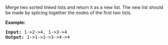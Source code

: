 <div><p>Merge two sorted linked lists and return it as a new list. The new list should be made by splicing together the nodes of the first two lists.</p>

<p><b>Example:</b>
</p><pre><b>Input:</b> 1-&gt;2-&gt;4, 1-&gt;3-&gt;4
<b>Output:</b> 1-&gt;1-&gt;2-&gt;3-&gt;4-&gt;4
</pre>
<p></p></div>
